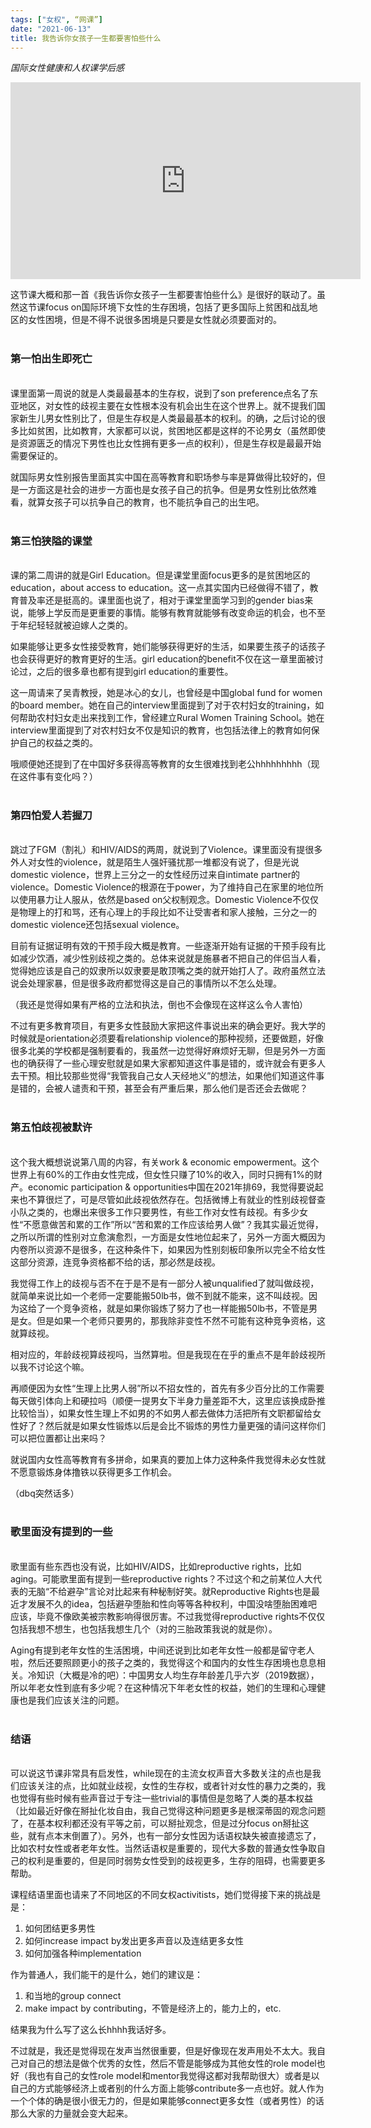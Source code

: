 ```yaml
---
tags: ["女权", “网课”]
date: "2021-06-13"
title: 我告诉你女孩子一生都要害怕些什么
---
```


*国际女性健康和人权课学后感*

<div class="videoWrapper">
<iframe width="560" height="315" src="https://www.youtube.com/embed/d5Se_8pFw5I" title="YouTube video player" frameborder="0" allow="accelerometer; autoplay; clipboard-write; encrypted-media; gyroscope; picture-in-picture" allowfullscreen></iframe>
</div>

这节课大概和那一首《我告诉你女孩子一生都要害怕些什么》是很好的联动了。虽然这节课focus on国际环境下女性的生存困境，包括了更多国际上贫困和战乱地区的女性困境，但是不得不说很多困境是只要是女性就必须要面对的。
<br />
<br />

### 第一怕出生即死亡
<br />
课里面第一周说的就是人类最最基本的生存权，说到了son preference点名了东亚地区，对女性的歧视主要在女性根本没有机会出生在这个世界上。就不提我们国家新生儿男女性别比了，但是生存权是人类最最基本的权利。的确，之后讨论的很多比如贫困，比如教育，大家都可以说，贫困地区都是这样的不论男女（虽然即使是资源匮乏的情况下男性也比女性拥有更多一点的权利），但是生存权是最最开始需要保证的。

就国际男女性别报告里面其实中国在高等教育和职场参与率是算做得比较好的，但是一方面这是社会的进步一方面也是女孩子自己的抗争。但是男女性别比依然难看，就算女孩子可以抗争自己的教育，也不能抗争自己的出生吧。
<br />
<br />

### 第三怕狭隘的课堂
<br />
课的第二周讲的就是Girl Education。但是课堂里面focus更多的是贫困地区的education，about access to education。这一点其实国内已经做得不错了，教育普及率还是挺高的。课里面也说了，相对于课堂里面学习到的gender bias来说，能够上学反而是更重要的事情。能够有教育就能够有改变命运的机会，也不至于年纪轻轻就被迫嫁人之类的。

如果能够让更多女性接受教育，她们能够获得更好的生活，如果要生孩子的话孩子也会获得更好的教育更好的生活。girl education的benefit不仅在这一章里面被讨论过，之后的很多章也都有提到girl education的重要性。

这一周请来了吴青教授，她是冰心的女儿，也曾经是中国global fund for women的board member。她在自己的interview里面提到了对于农村妇女的training，如何帮助农村妇女走出来找到工作，曾经建立Rural Women Training School。她在interview里面提到了对农村妇女不仅是知识的教育，也包括法律上的教育如何保护自己的权益之类的。

哦顺便她还提到了在中国好多获得高等教育的女生很难找到老公hhhhhhhhh（现在这件事有变化吗？）
<br />
<br />

### 第四怕爱人若握刀
<br />
跳过了FGM（割礼）和HIV/AIDS的两周，就说到了Violence。课里面没有提很多外人对女性的violence，就是陌生人强奸骚扰那一堆都没有说了，但是光说domestic violence，世界上三分之一的女性经历过来自intimate partner的violence。Domestic Violence的根源在于power，为了维持自己在家里的地位所以使用暴力让人服从，依然是based on父权制观念。Domestic Violence不仅仅是物理上的打和骂，还有心理上的手段比如不让受害者和家人接触，三分之一的domestic violence还包括sexual violence。

目前有证据证明有效的干预手段大概是教育。一些逐渐开始有证据的干预手段有比如减少饮酒，减少性别歧视之类的。总体来说就是施暴者不把自己的伴侣当人看，觉得她应该是自己的奴隶所以奴隶要是敢顶嘴之类的就开始打人了。政府虽然立法说会处理家暴，但是很多政府都觉得这是自己的事情所以不怎么处理。

（我还是觉得如果有严格的立法和执法，倒也不会像现在这样这么令人害怕）

不过有更多教育项目，有更多女性鼓励大家把这件事说出来的确会更好。我大学的时候就是orientation必须要看relationship violence的那种视频，还要做题，好像很多北美的学校都是强制要看的，我虽然一边觉得好麻烦好无聊，但是另外一方面也的确获得了一些心理安慰就是如果大家都知道这件事是错的，或许就会有更多人去干预。相比较那些觉得“我管我自己女人天经地义”的想法，如果他们知道这件事是错的，会被人谴责和干预，甚至会有严重后果，那么他们是否还会去做呢？
<br />
<br />

### 第五怕歧视被默许
<br />
这个我大概想说说第八周的内容，有关work & economic empowerment。这个世界上有60%的工作由女性完成，但女性只赚了10%的收入，同时只拥有1%的财产。economic participation & opportunities中国在2021年排69，我觉得要说起来也不算很烂了，可是尽管如此歧视依然存在。包括微博上有就业的性别歧视督查小队之类的，也爆出来很多工作只要男性，有些工作对女性有歧视。有多少女性“不愿意做苦和累的工作”所以“苦和累的工作应该给男人做”？我其实最近觉得，之所以所谓的性别对立愈演愈烈，一方面是女性地位起来了，另外一方面大概因为内卷所以资源不是很多，在这种条件下，如果因为性别刻板印象所以完全不给女性这部分资源，连竞争资格都不给的话，那必然是歧视。

我觉得工作上的歧视与否不在于是不是有一部分人被unqualified了就叫做歧视，就简单来说比如一个老师一定要能搬50lb书，做不到就不能来，这不叫歧视。因为这给了一个竞争资格，就是如果你锻炼了努力了也一样能搬50lb书，不管是男是女。但是如果一个老师只要男的，那我除非变性不然不可能有这种竞争资格，这就算歧视。

相对应的，年龄歧视算歧视吗，当然算啦。但是我现在在乎的重点不是年龄歧视所以我不讨论这个嘛。

再顺便因为女性“生理上比男人弱”所以不招女性的，首先有多少百分比的工作需要每天做引体向上和硬拉吗（顺便一提男女下半身力量差距不大，这里应该换成卧推比较恰当），如果女性生理上不如男的不如男人都去做体力活把所有文职都留给女性好了？然后就是如果女性锻炼以后是会比不锻炼的男性力量更强的请问这样你们可以把位置都让出来吗？

就说国内女性高等教育有多拼命，如果真的要加上体力这种条件我觉得未必女性就不愿意锻炼身体撸铁以获得更多工作机会。

（dbq突然话多）
<br />
<br />

### 歌里面没有提到的一些
<br />
歌里面有些东西也没有说，比如HIV/AIDS，比如reproductive rights，比如aging。可能歌里面有提到一些reproductive rights？不过这个和之前某位人大代表的无脑“不给避孕”言论对比起来有种秘制好笑。就Reproductive Rights也是最近才发展不久的idea，包括避孕堕胎和性向等等各种权利，中国没啥堕胎困难吧应该，毕竟不像欧美被宗教影响得很厉害。不过我觉得reproductive rights不仅仅包括我想不想生，也包括我想生几个（对的三胎政策我说的就是你）。

Aging有提到老年女性的生活困境，中间还说到比如老年女性一般都是留守老人啦，然后还要照顾更小的孩子之类的，我觉得这个和国内的女性生存困境也息息相关。冷知识（大概是冷的吧）：中国男女人均生存年龄差几乎六岁（2019数据），所以年老女性到底有多少呢？在这种情况下年老女性的权益，她们的生理和心理健康也是我们应该关注的问题。
<br />
<br />

### 结语
<br />
可以说这节课非常具有启发性，while现在的主流女权声音大多数关注的点也是我们应该关注的点，比如就业歧视，女性的生存权，或者针对女性的暴力之类的，我也觉得有些时候有些声音过于专注一些trivial的事情但是忽略了人类的基本权益（比如最近好像在掰扯化妆自由，我自己觉得这种问题更多是根深蒂固的观念问题了，在基本权利都还没有平等之前，可以掰扯观念，但是过分focus on掰扯这些，就有点本末倒置了）。另外，也有一部分女性因为话语权缺失被直接遗忘了，比如农村女性或者老年女性。当然话语权是重要的，现代大多数的普通女性争取自己的权利是重要的，但是同时弱势女性受到的歧视更多，生存的阻碍，也需要更多帮助。

课程结语里面也请来了不同地区的不同女权activitists，她们觉得接下来的挑战是是：

1. 如何团结更多男性
2. 如何increase impact by发出更多声音以及连结更多女性
3. 如何加强各种implementation

作为普通人，我们能干的是什么，她们的建议是：

1. 和当地的group connect
2. make impact by contributing，不管是经济上的，能力上的，etc.

结果我为什么写了这么长hhhh我话好多。

不过就是，我还是觉得现在发声当然很重要，但是好像现在发声用处不太大。我自己对自己的想法是做个优秀的女性，然后不管是能够成为其他女性的role model也好（我也有自己的女性role model和mentor我觉得这都对我帮助很大）或者是以自己的方式能够经济上或者别的什么方面上能够contribute多一点也好。就人作为一个个体的确是很小很无力的，但是如果能够connect更多女性（或者男性）的话那么大家的力量就会变大起来。